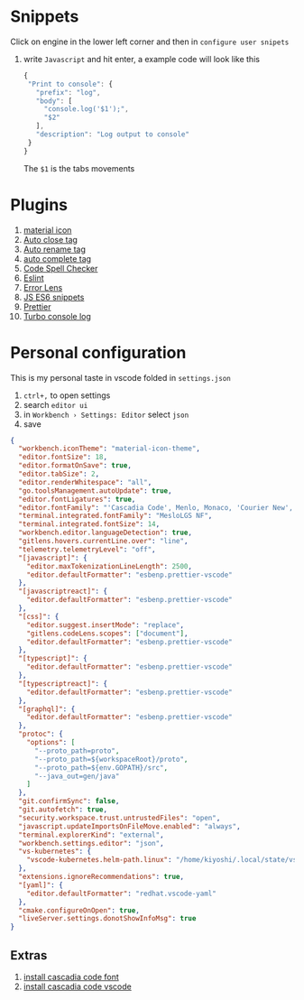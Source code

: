 # Snippets

Click on engine in the lower left corner and then in `configure user snipets`

1. write `Javascript` and hit enter, a example code will look like this

   ```javascript
   {
    "Print to console": {
      "prefix": "log",
      "body": [
        "console.log('$1');",
        "$2"
      ],
      "description": "Log output to console"
    }
   }
   ```

   The `$1` is the tabs movements

# Plugins

1. [material icon](https://marketplace.visualstudio.com/items?itemName=PKief.material-icon-theme)
2. [Auto close tag](https://marketplace.visualstudio.com/items?itemName=formulahendry.auto-close-tag)
3. [Auto rename tag](https://marketplace.visualstudio.com/items?itemName=formulahendry.auto-rename-tag)
4. [auto complete tag](https://marketplace.visualstudio.com/items?itemName=formulahendry.auto-complete-tag)
5. [Code Spell Checker](https://marketplace.visualstudio.com/items?itemName=streetsidesoftware.code-spell-checker)
6. [Eslint](https://marketplace.visualstudio.com/items?itemName=dbaeumer.vscode-eslint)
7. [Error Lens](https://marketplace.visualstudio.com/items?itemName=usernamehw.errorlens)
8. [JS ES6 snippets](https://marketplace.visualstudio.com/items?itemName=xabikos.JavaScriptSnippets)
9. [Prettier](https://marketplace.visualstudio.com/items?itemName=esbenp.prettier-vscode)
10. [Turbo console log](https://marketplace.visualstudio.com/items?itemName=ChakrounAnas.turbo-console-log)

# Personal configuration

This is my personal taste in vscode folded in `settings.json`

1. `ctrl+,` to open settings
2. search `editor ui`
3. in `Workbench › Settings: Editor` select `json`
4. save

```json
{
  "workbench.iconTheme": "material-icon-theme",
  "editor.fontSize": 18,
  "editor.formatOnSave": true,
  "editor.tabSize": 2,
  "editor.renderWhitespace": "all",
  "go.toolsManagement.autoUpdate": true,
  "editor.fontLigatures": true,
  "editor.fontFamily": "'Cascadia Code', Menlo, Monaco, 'Courier New', monospace",
  "terminal.integrated.fontFamily": "MesloLGS NF",
  "terminal.integrated.fontSize": 14,
  "workbench.editor.languageDetection": true,
  "gitlens.hovers.currentLine.over": "line",
  "telemetry.telemetryLevel": "off",
  "[javascript]": {
    "editor.maxTokenizationLineLength": 2500,
    "editor.defaultFormatter": "esbenp.prettier-vscode"
  },
  "[javascriptreact]": {
    "editor.defaultFormatter": "esbenp.prettier-vscode"
  },
  "[css]": {
    "editor.suggest.insertMode": "replace",
    "gitlens.codeLens.scopes": ["document"],
    "editor.defaultFormatter": "esbenp.prettier-vscode"
  },
  "[typescript]": {
    "editor.defaultFormatter": "esbenp.prettier-vscode"
  },
  "[typescriptreact]": {
    "editor.defaultFormatter": "esbenp.prettier-vscode"
  },
  "[graphql]": {
    "editor.defaultFormatter": "esbenp.prettier-vscode"
  },
  "protoc": {
    "options": [
      "--proto_path=proto",
      "--proto_path=${workspaceRoot}/proto",
      "--proto_path=${env.GOPATH}/src",
      "--java_out=gen/java"
    ]
  },
  "git.confirmSync": false,
  "git.autofetch": true,
  "security.workspace.trust.untrustedFiles": "open",
  "javascript.updateImportsOnFileMove.enabled": "always",
  "terminal.explorerKind": "external",
  "workbench.settings.editor": "json",
  "vs-kubernetes": {
    "vscode-kubernetes.helm-path.linux": "/home/kiyoshi/.local/state/vs-kubernetes/tools/helm/linux-amd64/helm"
  },
  "extensions.ignoreRecommendations": true,
  "[yaml]": {
    "editor.defaultFormatter": "redhat.vscode-yaml"
  },
  "cmake.configureOnOpen": true,
  "liveServer.settings.donotShowInfoMsg": true
}
```

## Extras

1. [install cascadia code font](https://www.youtube.com/watch?v=PaAT5n4fEcY&t=207s)
2. [install cascadia code vscode](https://www.youtube.com/watch?v=_r511M0Yzq0)

